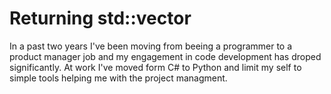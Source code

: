 # Returning std::vector

In a past two years I've been moving from beeing a programmer to a product manager job
and my engagement in code development has droped significantly.
At work I've moved form C# to Python and limit my self to simple tools helping me with the project managment.
